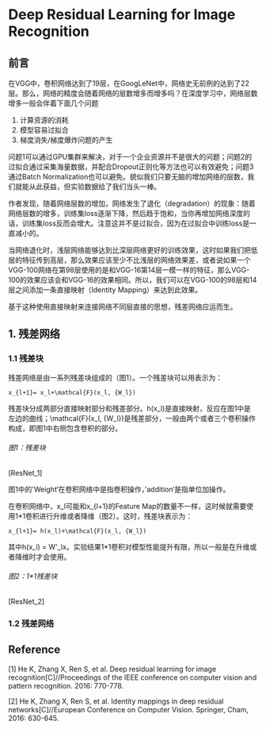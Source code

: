 # Deep Residual Learning for Image Recognition

## 前言

在VGG中，卷积网络达到了19层，在GoogLeNet中，网络史无前例的达到了22层。那么，网络的精度会随着网络的层数增多而增多吗？在深度学习中，网络层数增多一般会伴着下面几个问题

1. 计算资源的消耗
2. 模型容易过拟合
3. 梯度消失/梯度爆炸问题的产生

问题1可以通过GPU集群来解决，对于一个企业资源并不是很大的问题；问题2的过拟合通过采集海量数据，并配合Dropout正则化等方法也可以有效避免；问题3通过Batch Normalization也可以避免。貌似我们只要无脑的增加网络的层数，我们就能从此获益，但实验数据给了我们当头一棒。

作者发现，随着网络层数的增加，网络发生了退化（degradation）的现象：随着网络层数的增多，训练集loss逐渐下降，然后趋于饱和，当你再增加网络深度的话，训练集loss反而会增大。注意这并不是过拟合，因为在过拟合中训练loss是一直减小的。

当网络退化时，浅层网络能够达到比深层网络更好的训练效果，这时如果我们把低层的特征传到高层，那么效果应该至少不比浅层的网络效果差，或者说如果一个VGG-100网络在第98层使用的是和VGG-16第14层一模一样的特征，那么VGG-100的效果应该会和VGG-16的效果相同。所以，我们可以在VGG-100的98层和14层之间添加一条直接映射（Identity Mapping）来达到此效果。

基于这种使用直接映射来连接网络不同层直接的思想，残差网络应运而生。

## 1. 残差网络

### 1.1 残差块

残差网络是由一系列残差块组成的（图1）。一个残差块可以用表示为：

```
x_{l+1}= x_l+\mathcal{F}(x_l, {W_l})
```

残差块分成两部分直接映射部分和残差部分。h\(x\_l\)是直接映射，反应在图1中是左边的曲线；\mathcal{F}\(x\_l, {W\_l}\)是残差部分，一般由两个或者三个卷积操作构成，即图1中右侧包含卷积的部分。

###### 图1：残差块

\[ResNet\_1\]

图1中的'Weight‘在卷积网络中是指卷积操作，’addition‘是指单位加操作。

在卷积网络中，x\_l可能和x\_{l+1}的Feature Map的数量不一样，这时候就需要使用1\*1卷积进行升维或者降维（图2）。这时，残差块表示为：

```
x_{l+1}= h(x_l)+\mathcal{F}(x_l, {W_l})
```

其中h\(x\_l\) = W'\_lx。实验结果1\*1卷积对模型性能提升有限，所以一般是在升维或者降维时才会使用。

###### 图2：1\*1残差块

\[ResNet\_2\]

### 1.2 残差网络



## Reference

\[1\] He K, Zhang X, Ren S, et al. Deep residual learning for image recognition\[C\]//Proceedings of the IEEE conference on computer vision and pattern recognition. 2016: 770-778.

\[2\] He K, Zhang X, Ren S, et al. Identity mappings in deep residual networks\[C\]//European Conference on Computer Vision. Springer, Cham, 2016: 630-645.

